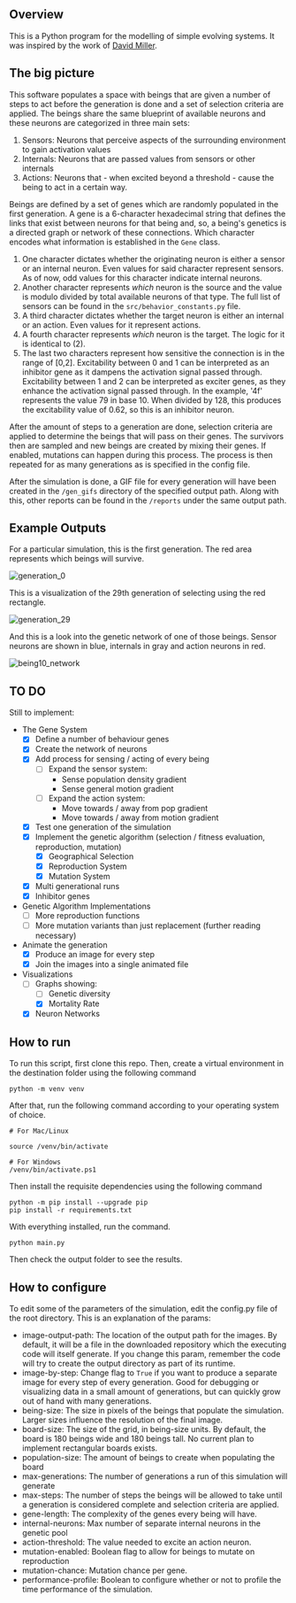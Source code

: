 ## Overview

This is a Python program for the modelling of simple evolving systems. It was inspired by the work of [David Miller](https://www.youtube.com/watch?v=N3tRFayqVtk). 

## The big picture

This software populates a space with beings that are given a number of steps to act before the generation is done and a set of selection criteria are applied. The beings share the same blueprint of available neurons and these neurons are categorized in three main sets:

1. Sensors: Neurons that perceive aspects of the surrounding environment to gain activation values
2. Internals: Neurons that are passed values from sensors or other internals
3. Actions: Neurons that - when excited beyond a threshold - cause the being to act in a certain way.

Beings are defined by a set of genes which are randomly populated in the first generation. A gene is a 6-character hexadecimal string that defines the links that exist between neurons for that being and, so, a being's genetics is a directed graph or network of these connections. Which character encodes what information is established in the `Gene` class.

1. One character dictates whether the originating neuron is either a sensor or an internal neuron. Even values for said character represent sensors. As of now, odd values for this character indicate internal neurons.
2. Another character represents _which_ neuron is the source and the value is modulo divided by total available neurons of that type. The full list of sensors can be found in the `src/behavior_constants.py` file.
3. A third character dictates whether the target neuron is either an internal or an action. Even values for it represent actions.
4. A fourth character represents _which_ neuron is the target. The logic for it is identical to (2).
5. The last two characters represent how sensitive the connection is in the range of [0,2]. Excitability between 0 and 1 can be interpreted as an inhibitor gene as it dampens the activation signal passed through. Excitability between 1 and 2 can be interpreted as exciter genes, as they enhance the activation signal passed through. In the example, '4f' represents the value 79 in base 10. When divided by 128, this produces the excitability value of 0.62, so this is an inhibitor neuron.

After the amount of steps to a generation are done, selection criteria are applied to determine the beings that will pass on their genes. The survivors then are sampled and new beings are created by mixing their genes. If enabled, mutations can happen during this process. The process is then repeated for as many generations as is specified in the config file.

After the simulation is done, a GIF file for every generation will have been created in the `/gen_gifs` directory of the specified output path. Along with this, other reports can be found in the `/reports` under the same output path. 

## Example Outputs

For a particular simulation, this is the first generation. The red area represents which beings will survive.

![generation_0](https://user-images.githubusercontent.com/9394777/169456944-8346e0c9-615c-4594-878e-21218b7ce95a.gif)


This is a visualization of the 29th generation of selecting using the red rectangle. 

![generation_29](https://user-images.githubusercontent.com/9394777/169456969-b33880b9-123e-4803-97c5-442ab796e99a.gif)

And this is a look into the genetic network of one of those beings. Sensor neurons are shown in blue, internals in gray and action neurons in red.

![being10_network](https://github.com/amonjerro/evolution-simulator/assets/9394777/6c254c81-a779-44d7-a13d-2c2f279f4049)


## TO DO

Still to implement:

- The Gene System
    - [X] Define a number of behaviour genes
    - [X] Create the network of neurons
    - [X] Add process for sensing / acting of every being
        - [ ] Expand the sensor system:
            - Sense population density gradient
            - Sense general motion gradient
        - [ ] Expand the action system:
            - Move towards / away from pop gradient
            - Move towards / away from motion gradient
    - [X] Test one generation of the simulation
    - [X] Implement the genetic algorithm (selection / fitness evaluation, reproduction, mutation)
        - [X] Geographical Selection
        - [X] Reproduction System
        - [X] Mutation System
    - [X] Multi generational runs
    - [X] Inhibitor genes
- Genetic Algorithm Implementations
    - [ ] More reproduction functions
    - [ ] More mutation variants than just replacement (further reading necessary)
- Animate the generation
    - [X] Produce an image for every step
    - [X] Join the images into a single animated file
- Visualizations
    - [ ] Graphs showing: 
        - [ ] Genetic diversity
        - [X] Mortality Rate
    - [X] Neuron Networks

## How to run

To run this script, first clone this repo. Then, create a virtual environment in the destination folder using the following command

```
python -m venv venv
```

After that, run the following command according to your operating system of choice.

```
# For Mac/Linux

source /venv/bin/activate

# For Windows
/venv/bin/activate.ps1
```

Then install the requisite dependencies using the following command

```
python -m pip install --upgrade pip
pip install -r requirements.txt
```

With everything installed, run the command.

```
python main.py
```

Then check the output folder to see the results.

## How to configure

To edit some of the parameters of the simulation, edit the config.py file of the root directory. This is an explanation of the params:

- image-output-path: The location of the output path for the images. By default, it will be a file in the downloaded repository which the executing code will itself generate. If you change this param, remember the code will try to create the output directory as part of its runtime.
- image-by-step: Change flag to `True` if you want to produce a separate image for every step of every generation. Good for debugging or visualizing data in a small amount of generations, but can quickly grow out of hand with many generations. 
- being-size: The size in pixels of the beings that populate the simulation. Larger sizes influence the resolution of the final image.
- board-size: The size of the grid, in being-size units. By default, the board is 180 beings wide and 180 beings tall. No current plan to implement rectangular boards exists.
- population-size: The amount of beings to create when populating the board
- max-generations: The number of generations a run of this simulation will generate
- max-steps: The number of steps the beings will be allowed to take until a generation is considered complete and selection criteria are applied.
- gene-length: The complexity of the genes every being will have.
- internal-neurons: Max number of separate internal neurons in the genetic pool
- action-threshold: The value needed to excite an action neuron. 
- mutation-enabled: Boolean flag to allow for beings to mutate on reproduction
- mutation-chance: Mutation chance per gene.
- performance-profile: Boolean to configure whether or not to profile the time performance of the simulation. 
